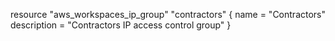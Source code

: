 resource "aws_workspaces_ip_group" "contractors" {
  name = "Contractors"
  description = "Contractors IP access control group"
}
